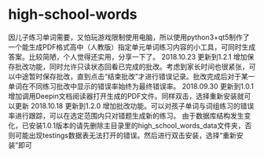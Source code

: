 # high-school-words
因儿子练习单词需要，又怕玩游戏限制使用电脑，所以使用python3+qt5制作了一个能生成PDF格式高中（人教版）指定单元单词练习内容的小工具，可同时生成答案。比较简陋，个人觉得还实用，分享一下了。
2018.10.23
更新到1.2.1 增加保存批改功能，同时允许只读状态回看已完成的批改。考虑到家长时间也很紧张，可以中途暂时保存批改，直到点击“结束批改”才进行错误记录。批改完成后对于某一单词在不同练习批改中显示的错误率始终为最终错误率。
2018.09.30 
更新到1.0.1 增加调用Deepin文档阅读器打开生成的PDF文件。同样双击，选择重新安装就可以更新
2018.10.18
更新到1.2.0 增加批改功能。可以对孩子单词与词组练习的错误率进行跟踪，可以在选定范围内只对错题生成新的练习。
由于数据库结构发生变化，已安装1.0.1版本的请先删除主目录里的high_school_words_data文件夹，否则可能出现testings数据表无法打开的错误。然后进行双击安装，选择“重新安装”即可
  
  
  
  

